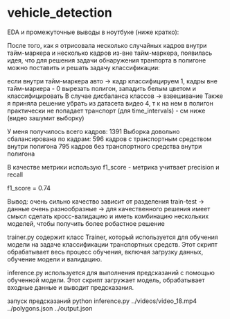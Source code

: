 # vehicle_detection


EDA и промежуточные выводы в ноутбуке (ниже кратко):

После того, как я отрисовала несколько случайных кадров внутри тайм-маркера и несколько кадров из-вне тайм-маркера, появилась идея, что для решения задачи обнаружения транпорта в полигоне можно поставить и решать задачу классификации:

если внутри тайм-маркера авто -> кадр классифицируем 1, кадры вне тайм-маркера - 0
вырезать полигон, западить белым цветом и классифицировать
В случае дисбаланса классов -> взвешивание
Также я приняла решение убрать из датасета видео 4, т к на нем в полигон практически не попадает транспорт (для time_intervals) - см ниже (видео зашумит выборку)

У меня получилось всего кадров: 1391
Выборка довольно сбалансирована по кадрам:
596 кадров с транспортным средством внутри полигона
795 кадров без транспортного средства внутри полигона

В качестве метрики использую f1_score - метрика учитвает precision и recall

f1_score = 0.74

Вывод: очень сильно качество зависит от разделения train-test -> данные очень разнообразные -> для качественного решения имеет смысл сделать кросс-валидацию и иметь комбинацию нескольких моделей, чтобы получить более робастное решение

trainer.py содержит класс Trainer, который используется для обучения модели на задаче классификации транспортных средств. Этот скрипт обрабатывает весь процесс обучения, включая загрузку данных, обучение модели и валидацию.

inference.py используется для выполнения предсказаний с помощью обученной модели. Этот скрипт загружает модель, обрабатывает входные данные и выводит предсказания.

запуск предсказаний python inference.py ../videos/video_18.mp4 ../polygons.json ../output.json



